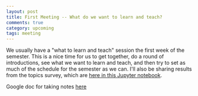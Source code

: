 ```yaml
---
layout: post
title: First Meeting -- What do we want to learn and teach?
comments: true
category: upcoming
tags: meeting
---
```


We usually have a "what to learn and teach" session the first week of the semester. This is a nice time for us to get together, do a round of introductions, see what we want to learn and teach, and then try to set as much of the schedule for the semester as we can. I'll also be sharing results from the topics survey, which are [here in this Jupyter notebook](https://github.com/thehackerwithin/berkeley/blob/master/code_examples/survey_f17/survey.ipynb).

Google doc for taking notes [here](https://docs.google.com/document/d/1OrRQOFhoBZy8BCmCuPU2wLV2lmuGFcU0ojS8dQ86HJQ/edit)
